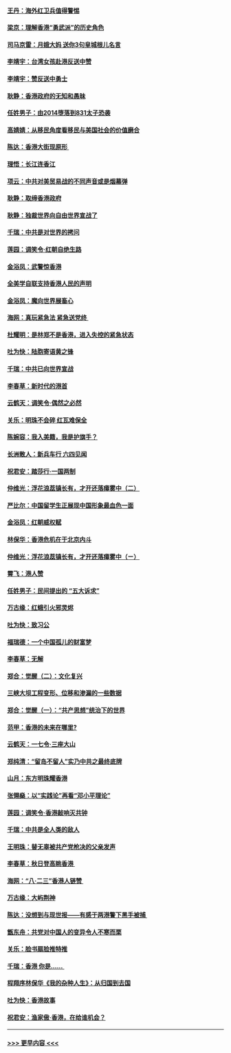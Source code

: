 #### [王丹：海外红卫兵值得警惕](../pages/nsc993/n11498138.md?t=09041044) 
#### [梁京：理解香港“勇武派”的历史角色](../pages/nsc993/n11498006.md?t=09041044) 
#### [司马京雷：月娥大妈  送你3句皇城根儿名言](../pages/nsc993/n11497885.md?t=09041044) 
#### [李靖宇：台湾女孩赴港反送中赞](../pages/nsc993/n11497721.md?t=09041044) 
#### [李靖宇：赞反送中勇士](../pages/nsc993/n11497452.md?t=09041044) 
#### [耿静：香港政府的无知和愚昧](../pages/nsc993/n11494238.md?t=09041044) 
#### [任姓男子：由2014堕落到831太子恐袭](../pages/nsc993/n11496683.md?t=09041044) 
#### [高婧婧：从移民角度看移民与美国社会的价值磨合](../pages/nsc993/n11495757.md?t=09041044) 
#### [陈达：香港大街现原形 ](../pages/nsc993/n11495441.md?t=09041044) 
#### [理悟：长江连香江](../pages/nsc993/n11495377.md?t=09041044) 
#### [项云：中共对美贸易战的不同声音或是烟幕弹](../pages/nsc993/n11494929.md?t=09041044) 
#### [耿静：取缔香港政府](../pages/nsc993/n11494218.md?t=09041044) 
#### [耿静：独裁世界向自由世界宣战了](../pages/nsc993/n11494190.md?t=09041044) 
#### [千瑞：中共是对世界的拷问](../pages/nsc993/n11493021.md?t=09041044) 
#### [莲园：调笑令‧红朝自绝生路](../pages/nsc993/n11493011.md?t=09041044) 
#### [金浴凤：武警惊香港](../pages/nsc993/n11492994.md?t=09041044) 
#### [全美学自联支持香港人民的声明](../pages/nsc993/n11492630.md?t=09041044) 
#### [金浴凤：魔向世界展畜心](../pages/nsc993/n11492599.md?t=09041044) 
#### [海网：真玩紧急法 紧急送党终 ](../pages/nsc993/n11492535.md?t=09041044) 
#### [杜耀明：是林郑不是香港，进入失控的紧急状态](../pages/nsc993/n11491420.md?t=09041044) 
#### [吐为快：陆胞寄语黄之锋](../pages/nsc993/n11491117.md?t=09041044) 
#### [千瑞：中共已向世界宣战](../pages/nsc993/n11490123.md?t=09041044) 
#### [李春草：新时代的港首](../pages/nsc993/n11489864.md?t=09041044) 
#### [云鹤天：调笑令·偶然之必然](../pages/nsc993/n11489701.md?t=09041044) 
#### [关乐：明珠不会碎 红瓦难保全](../pages/nsc993/n11489647.md?t=09041044) 
#### [陈婉容：我入美籍，我是护旗手？](../pages/nsc993/n11487908.md?t=09041044) 
#### [长洲散人：新兵车行 六四见闻](../pages/nsc993/n11487729.md?t=09041044) 
#### [祝君安：踏莎行‧一国两制](../pages/nsc993/n11487699.md?t=09041044) 
#### [仲维光：浮花浪蕊镇长有，才开还落瘴雾中（二）](../pages/nsc993/n11483286.md?t=09041044) 
#### [严比尔：中国留学生正展现中国形象最血色一面](../pages/nsc993/n11485145.md?t=09041044) 
#### [金浴凤：红朝威权赋](../pages/nsc993/n11485191.md?t=09041044) 
#### [林保华：香港危机在于北京内斗](../pages/nsc993/n11484593.md?t=09041044) 
#### [仲维光：浮花浪蕊镇长有，才开还落瘴雾中（ㄧ）](../pages/nsc993/n11483259.md?t=09041044) 
#### [霄飞：港人赞](../pages/nsc993/n11482957.md?t=09041044) 
#### [任姓男子：民间提出的 “五大诉求”](../pages/nsc993/n11482897.md?t=09041044) 
#### [万古缘：红蛾引火邪灵烬](../pages/nsc993/n11482886.md?t=09041044) 
#### [吐为快：致习公](../pages/nsc993/n11482867.md?t=09041044) 
#### [福瑞德：一个中国孤儿的财富梦](../pages/nsc993/n11482817.md?t=09041044) 
#### [李春草：无解](../pages/nsc993/n11482791.md?t=09041044) 
#### [郑合：觉醒（二）：文化复兴](../pages/nsc993/n11478025.md?t=09041044) 
#### [三峡大坝工程变形、位移和渗漏的一些数据](../pages/nsc993/n11478232.md?t=09041044) 
#### [郑合：觉醒（一）：“共产思想”统治下的世界](../pages/nsc993/n11477663.md?t=09041044) 
#### [范甲：香港的未来在哪里?](../pages/nsc993/n11477249.md?t=09041044) 
#### [云鹤天：一七令·三座大山](../pages/nsc993/n11477192.md?t=09041044) 
#### [郑纯清：“留岛不留人”实乃中共之最终底牌](../pages/nsc993/n11476160.md?t=09041044) 
#### [山月：东方明珠耀香港](../pages/nsc993/n11476077.md?t=09041044) 
#### [张翎燊：以“实践论”再看“邓小平理论”](../pages/nsc993/n11475733.md?t=09041044) 
#### [莲园：调笑令‧香港敲响灭共钟](../pages/nsc993/n11475723.md?t=09041044) 
#### [千瑞：中共是全人类的敌人](../pages/nsc993/n11475329.md?t=09041044) 
#### [王明珠：替无辜被共产党枪决的父亲发声](../pages/nsc993/n11474570.md?t=09041044) 
#### [李春草：秋日登高眺香港 ](../pages/nsc993/n11474491.md?t=09041044) 
#### [海网：“八·二三”香港人链赞 ](../pages/nsc993/n11474538.md?t=09041044) 
#### [万古缘：大屿荆神](../pages/nsc993/n11474401.md?t=09041044) 
#### [陈达：没想到与现世报——有感于两港警下黑手被捕 ](../pages/nsc993/n11472557.md?t=09041044) 
#### [甑东舟：共党对中国人的变异令人不寒而栗](../pages/nsc993/n11472496.md?t=09041044) 
#### [关乐：脸书扇脸推特推](../pages/nsc993/n11472488.md?t=09041044) 
#### [千瑞：香港  你是…… ](../pages/nsc993/n11472459.md?t=09041044) 
#### [程翔序林保华《我的杂种人生》：从归国到去国](../pages/nsc993/n11472369.md?t=09041044) 
#### [吐为快：香港故事](../pages/nsc993/n11471931.md?t=09041044) 
#### [祝君安：渔家傲‧香港，在给谁机会？](../pages/nsc993/n11469718.md?t=09041044) 

----
#### [ >>> 更早内容 <<< ](../indexes/nsc993-earlier.md)
